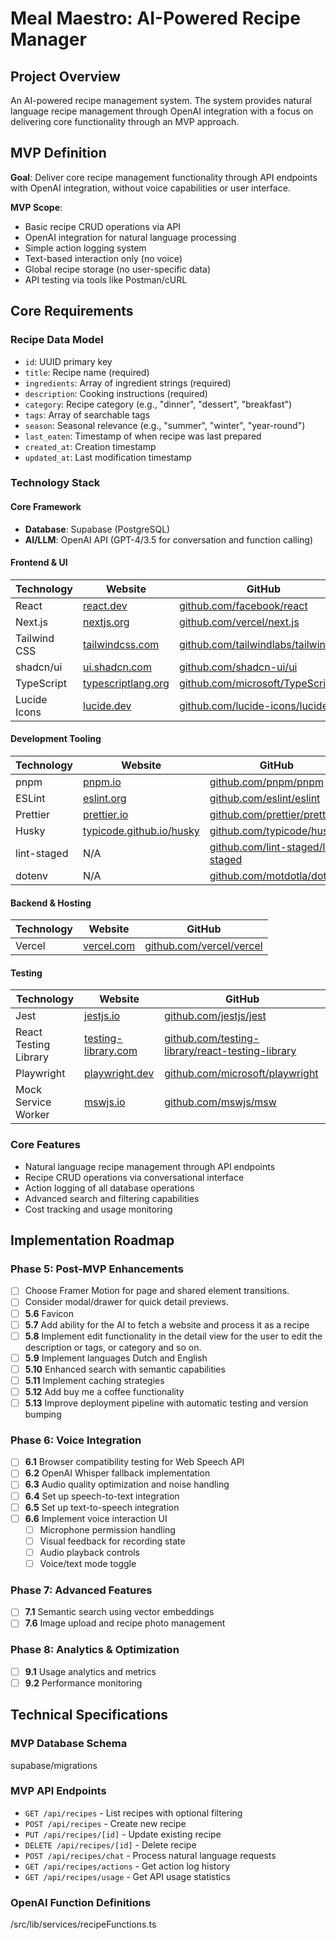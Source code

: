 # Meal Maestro: AI-Powered Recipe Manager

## Project Overview

An AI-powered recipe management system. The system provides natural language recipe management through OpenAI integration with a focus on delivering core functionality through an MVP approach.

## MVP Definition

**Goal**: Deliver core recipe management functionality through API endpoints with OpenAI integration, without voice capabilities or user interface.

**MVP Scope**:

- Basic recipe CRUD operations via API
- OpenAI integration for natural language processing
- Simple action logging system
- Text-based interaction only (no voice)
- Global recipe storage (no user-specific data)
- API testing via tools like Postman/cURL

## Core Requirements

### Recipe Data Model

- `id`: UUID primary key
- `title`: Recipe name (required)
- `ingredients`: Array of ingredient strings (required)
- `description`: Cooking instructions (required)
- `category`: Recipe category (e.g., "dinner", "dessert", "breakfast")
- `tags`: Array of searchable tags
- `season`: Seasonal relevance (e.g., "summer", "winter", "year-round")
- `last_eaten`: Timestamp of when recipe was last prepared
- `created_at`: Creation timestamp
- `updated_at`: Last modification timestamp

### Technology Stack

#### Core Framework

- **Database**: Supabase (PostgreSQL)
- **AI/LLM**: OpenAI API (GPT-4/3.5 for conversation and function calling)

#### Frontend & UI

| Technology   | Website                                          | GitHub                                                                             |
| ------------ | ------------------------------------------------ | ---------------------------------------------------------------------------------- |
| React        | [react.dev](https://react.dev)                   | [github.com/facebook/react](https://github.com/facebook/react)                     |
| Next.js      | [nextjs.org](https://nextjs.org)                 | [github.com/vercel/next.js](https://github.com/vercel/next.js)                     |
| Tailwind CSS | [tailwindcss.com](https://tailwindcss.com)       | [github.com/tailwindlabs/tailwindcss](https://github.com/tailwindlabs/tailwindcss) |
| shadcn/ui    | [ui.shadcn.com](https://ui.shadcn.com)           | [github.com/shadcn-ui/ui](https://github.com/shadcn-ui/ui)                         |
| TypeScript   | [typescriptlang.org](https://typescriptlang.org) | [github.com/microsoft/TypeScript](https://github.com/microsoft/TypeScript)         |
| Lucide Icons | [lucide.dev](https://lucide.dev)                 | [github.com/lucide-icons/lucide](https://github.com/lucide-icons/lucide)           |

#### Development Tooling

| Technology  | Website                                                      | GitHub                                                                           |
| ----------- | ------------------------------------------------------------ | -------------------------------------------------------------------------------- |
| pnpm        | [pnpm.io](https://pnpm.io)                                   | [github.com/pnpm/pnpm](https://github.com/pnpm/pnpm)                             |
| ESLint      | [eslint.org](https://eslint.org)                             | [github.com/eslint/eslint](https://github.com/eslint/eslint)                     |
| Prettier    | [prettier.io](https://prettier.io)                           | [github.com/prettier/prettier](https://github.com/prettier/prettier)             |
| Husky       | [typicode.github.io/husky](https://typicode.github.io/husky) | [github.com/typicode/husky](https://github.com/typicode/husky)                   |
| lint-staged | N/A                                                          | [github.com/lint-staged/lint-staged](https://github.com/lint-staged/lint-staged) |
| dotenv      | N/A                                                          | [github.com/motdotla/dotenv](https://github.com/motdotla/dotenv)                 |

#### Backend & Hosting

| Technology | Website                          | GitHub                                                       |
| ---------- | -------------------------------- | ------------------------------------------------------------ |
| Vercel     | [vercel.com](https://vercel.com) | [github.com/vercel/vercel](https://github.com/vercel/vercel) |

#### Testing

| Technology            | Website                                            | GitHub                                                                                                       |
| --------------------- | -------------------------------------------------- | ------------------------------------------------------------------------------------------------------------ |
| Jest                  | [jestjs.io](https://jestjs.io)                     | [github.com/jestjs/jest](https://github.com/jestjs/jest)                                                     |
| React Testing Library | [testing-library.com](https://testing-library.com) | [github.com/testing-library/react-testing-library](https://github.com/testing-library/react-testing-library) |
| Playwright            | [playwright.dev](https://playwright.dev)           | [github.com/microsoft/playwright](https://github.com/microsoft/playwright)                                   |
| Mock Service Worker   | [mswjs.io](https://mswjs.io)                       | [github.com/mswjs/msw](https://github.com/mswjs/msw)                                                         |

### Core Features

- Natural language recipe management through API endpoints
- Recipe CRUD operations via conversational interface
- Action logging of all database operations
- Advanced search and filtering capabilities
- Cost tracking and usage monitoring

## Implementation Roadmap

### Phase 5: Post-MVP Enhancements

- [ ] Choose Framer Motion for page and shared element transitions.
- [ ] Consider modal/drawer for quick detail previews.
- [ ] **5.6** Favicon
- [ ] **5.7** Add ability for the AI to fetch a website and process it as a recipe
- [ ] **5.8** Implement edit functionality in the detail view for the user to edit the description or tags, or category and so on.
- [ ] **5.9** Implement languages Dutch and English
- [ ] **5.10** Enhanced search with semantic capabilities
- [ ] **5.11** Implement caching strategies
- [ ] **5.12** Add buy me a coffee functionality
- [ ] **5.13** Improve deployment pipeline with automatic testing and version bumping

### Phase 6: Voice Integration

- [ ] **6.1** Browser compatibility testing for Web Speech API
- [ ] **6.2** OpenAI Whisper fallback implementation
- [ ] **6.3** Audio quality optimization and noise handling
- [ ] **6.4** Set up speech-to-text integration
- [ ] **6.5** Set up text-to-speech integration
- [ ] **6.6** Implement voice interaction UI
  - [ ] Microphone permission handling
  - [ ] Visual feedback for recording state
  - [ ] Audio playback controls
  - [ ] Voice/text mode toggle

### Phase 7: Advanced Features

- [ ] **7.1** Semantic search using vector embeddings
- [ ] **7.6** Image upload and recipe photo management

### Phase 8: Analytics & Optimization

- [ ] **9.1** Usage analytics and metrics
- [ ] **9.2** Performance monitoring

## Technical Specifications

### MVP Database Schema

supabase/migrations

### MVP API Endpoints

- `GET /api/recipes` - List recipes with optional filtering
- `POST /api/recipes` - Create new recipe
- `PUT /api/recipes/[id]` - Update existing recipe
- `DELETE /api/recipes/[id]` - Delete recipe
- `POST /api/recipes/chat` - Process natural language requests
- `GET /api/recipes/actions` - Get action log history
- `GET /api/recipes/usage` - Get API usage statistics

### OpenAI Function Definitions

/src/lib/services/recipeFunctions.ts

```

```
